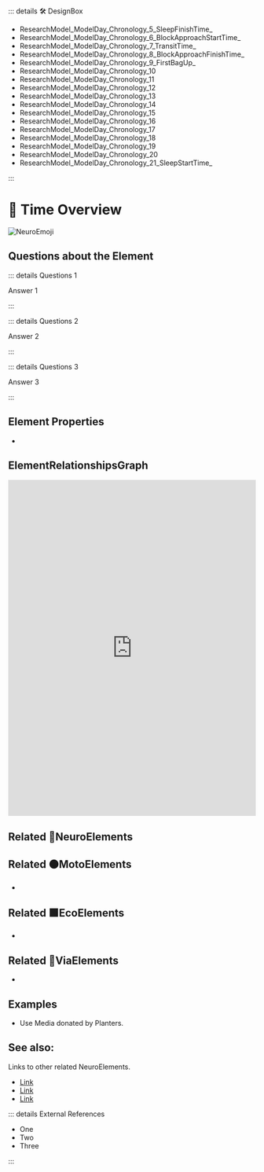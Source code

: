 ::: details 🛠 <dev>DesignBox</dev> 

- ResearchModel_ModelDay_Chronology_5_SleepFinishTime_												
- ResearchModel_ModelDay_Chronology_6_BlockApproachStartTime_												
- ResearchModel_ModelDay_Chronology_7_TransitTime_												
- ResearchModel_ModelDay_Chronology_8_BlockApproachFinishTime_												
- ResearchModel_ModelDay_Chronology_9_FirstBagUp_												
- ResearchModel_ModelDay_Chronology_10												
- ResearchModel_ModelDay_Chronology_11												
- ResearchModel_ModelDay_Chronology_12												
- ResearchModel_ModelDay_Chronology_13												
- ResearchModel_ModelDay_Chronology_14												
- ResearchModel_ModelDay_Chronology_15												
- ResearchModel_ModelDay_Chronology_16												
- ResearchModel_ModelDay_Chronology_17												
- ResearchModel_ModelDay_Chronology_18												
- ResearchModel_ModelDay_Chronology_19												
- ResearchModel_ModelDay_Chronology_20												
- ResearchModel_ModelDay_Chronology_21_SleepStartTime_		

:::

# 💜 <neuro>Time Overview </neuro>

![NeuroEmoji](/Neuro/Neuro_Emoji.png)
## Questions about the Element

::: details Questions 1

Answer 1

:::

::: details Questions 2

Answer 2

:::

::: details Questions 3

Answer 3

:::
## Element Properties

- 

## ElementRelationshipsGraph

<iframe 
    width="100%" 
    height="684" 
    frameborder="0"
    src="https://observablehq.com/embed/@d3/force-directed-graph/2?cells=chart"
></iframe>

## Related 💜<neuro>NeuroElements</neuro> 

## Related 🟠<moto>MotoElements</moto>
- 
## Related 🟩<eco>EcoElements</eco>
- 
## Related 🔻<via>ViaElements</via>
- 

## Examples

- Use Media donated by Planters. 

## See also:

Links to other related NeuroElements. 

- [Link]()
- [Link]()
- [Link]()

::: details External References

- One
- Two
- Three

:::

